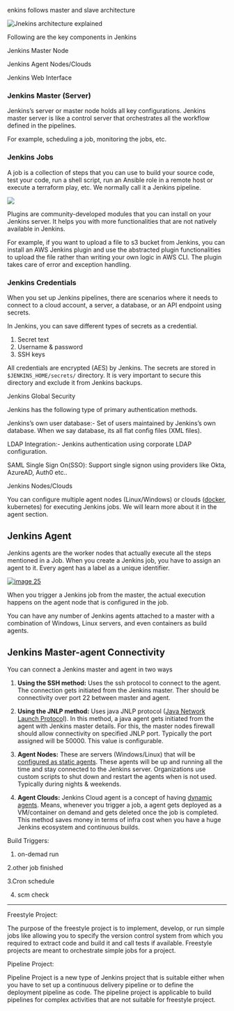 enkins follows master and slave architecture

![Jnekins architecture explained](file:///home/knoldus/.config/joplin-desktop/resources/d841bfdaf080487a89343b17550356eb.png)

Following are the key components in Jenkins

Jenkins Master Node

Jenkins Agent Nodes/Clouds

Jenkins Web Interface

### Jenkins Master (Server)

Jenkins’s server or master node holds all key configurations. Jenkins master server is like a control server that orchestrates all the workflow defined in the pipelines.

For example, scheduling a job, monitoring the jobs, etc.

### Jenkins Jobs

A job is a collection of steps that you can use to build your source code, test your code, run a shell script, run an Ansible role in a remote host or execute a terraform play, etc. We normally call it a Jenkins pipeline.

![](file:///home/knoldus/.config/joplin-desktop/resources/972d7807b0b44022a136df2d43353cfe.png)

Plugins are community-developed modules that you can install on your Jenkins server. It helps you with more functionalities that are not natively available in Jenkins.

For example, if you want to upload a file to s3 bucket from Jenkins, you can install an AWS Jenkins plugin and use the abstracted plugin functionalities to upload the file rather than writing your own logic in AWS CLI. The plugin takes care of error and exception handling.

### Jenkins Credentials

When you set up Jenkins pipelines, there are scenarios where it needs to connect to a cloud account, a server, a database, or an API endpoint using secrets.

In Jenkins, you can save different types of secrets as a credential.

1.  Secret text
2.  Username & password
3.  SSH keys

All credentials are encrypted (AES) by Jenkins. The secrets are stored in `$JENKINS_HOME/secrets/` directory. It is very important to secure this directory and exclude it from Jenkins backups.

Jenkins Global Security

Jenkins has the following type of primary authentication methods.

Jenkins’s own user database:- Set of users maintained by Jenkins’s own database. When we say database, its all flat config files (XML files).

LDAP Integration:- Jenkins authentication using corporate LDAP configuration.

SAML Single Sign On(SSO): Support single signon using providers like Okta, AzureAD, Auth0 etc..

Jenkins Nodes/Clouds

You can configure multiple agent nodes (Linux/Windows) or clouds ([docker](https://devopscube.com/what-is-docker/), kubernetes) for executing Jenkins jobs. We will learn more about it in the agent section.

## Jenkins Agent

Jenkins agents are the worker nodes that actually execute all the steps mentioned in a Job. When you create a Jenkins job, you have to assign an agent to it. Every agent has a label as a unique identifier.

[![image 25](file:///home/knoldus/.config/joplin-desktop/resources/179887609bba4a009ad5f9b039c03ca2.png)](https://devopscube.com/wp-content/uploads/2021/08/image-25.png)

When you trigger a Jenkins job from the master, the actual execution happens on the agent node that is configured in the job.

You can have any number of Jenkins agents attached to a master with a combination of Windows, Linux servers, and even containers as build agents.

## Jenkins Master-agent Connectivity

You can connect a Jenkins master and agent in two ways

1.  **Using the SSH method:** Uses the ssh protocol to connect to the agent. The connection gets initiated from the Jenkins master. Ther should be connectivity over port 22 between master and agent.
    
2.  **Using the JNLP method:** Uses java JNLP protocol ([Java Network Launch Protoco](https://docs.oracle.com/javase/tutorial/deployment/deploymentInDepth/jnlp.html)l). In this method, a java agent gets initiated from the agent with Jenkins master details. For this, the master nodes firewall should allow connectivity on specified JNLP port. Typically the port assigned will be 50000. This value is configurable.
    
3.  **Agent Nodes:** These are servers (Windows/Linux) that will be [configured as static agents](https://devopscube.com/setup-agents-on-jenkins-2/). These agents will be up and running all the time and stay connected to the Jenkins server. Organizations use custom scripts to shut down and restart the agents when is not used. Typically during nights & weekends.
    
4.  **Agent Clouds:** Jenkins Cloud agent is a concept of having [dynamic agents](https://devopscube.com/docker-containers-as-build-agents-jenkins/). Means, whenever you trigger a job, a agent gets deployed as a VM/container on demand and gets deleted once the job is completed. This method saves money in terms of infra cost when you have a huge Jenkins ecosystem and continuous builds.
    

Build Triggers:

1. on-demad run

2.other job finished

3.Cron schedule

4. scm check

-------------------------------------------------------

Freestyle Project:

The purpose of the freestyle project is to implement, develop, or run simple jobs like allowing you to specify the version control system from which you required to extract code and build it and call tests if available. Freestyle projects are meant to orchestrate simple jobs for a project.

Pipeline Project:

Pipeline Project is a new type of Jenkins project that is suitable either when you have to set up a continuous delivery pipeline or to define the deployment pipeline as code. The pipeline project is applicable to build pipelines for complex activities that are not suitable for freestyle project.